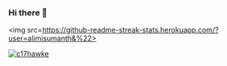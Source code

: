### Hi there 👋
<img src=https://github-readme-streak-stats.herokuapp.com/?user=alimisumanth&%22>

  <p><a target="_blank" rel="noopener noreferrer" href="https://camo.githubusercontent.com/c108cd3876f575aee271a67681d8d1658eeaa29cce8b5b47ce2470f51d51c034/68747470733a2f2f6769746875622d726561646d652d73747265616b2d73746174732e6865726f6b756170702e636f6d2f3f757365723d6331376861776b6526"><img align="center" src="https://camo.githubusercontent.com/c108cd3876f575aee271a67681d8d1658eeaa29cce8b5b47ce2470f51d51c034/68747470733a2f2f6769746875622d726561646d652d73747265616b2d73746174732e6865726f6b756170702e636f6d2f3f757365723d6331376861776b6526" alt="c17hawke" data-canonical-src="https://github-readme-streak-stats.herokuapp.com/?user=c17hawke&amp;" style="max-width: 100%;"></a></p>
  
<!--
**alimisumanth/alimisumanth** is a ✨ _special_ ✨ repository because its `README.md` (this file) appears on your GitHub profile.

Here are some ideas to get you started:

- 🔭 I’m currently working on ...
- 🌱 I’m currently learning ...
- 👯 I’m looking to collaborate on ...
- 🤔 I’m looking for help with ...
- 💬 Ask me about ...
- 📫 How to reach me: ...
- 😄 Pronouns: ...
- ⚡ Fun fact: ...

![](https://komarev.com/ghpvc/?username=alimisumanth&label=PROFILE+VIEWS)
-->
